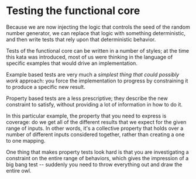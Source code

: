 # Testing the functional core

Because we are now injecting the logic that controls the seed
of the random number generator, we can replace that logic with
something deterministic, and then write tests that rely upon
that deterministic behavior.

Tests of the functional core can be written in a number of styles;
at the time this kata was introduced, most of us were thinking
in the language of specific examples that would drive an implementation.

Example based tests are very much a
_simplest thing that could possibly work_ approach: you force
the implementation to progress by constraining it to produce
a specific new result.

Property based tests are a less prescriptive; they describe the
new constraint to satisfy, without providing a lot of information
in how to do it.

In this particular example, the property that you need to express
is coverage: do we get all of the different results that we expect
for the given range of inputs.  In other words, it's a collective
property that holds over a number of different inputs considered
together, rather than creating a one to one mapping.

One thing that makes property tests look hard is that you are
investigating a constraint on the entire range of behaviors, which
gives the impression of a big bang test -- suddenly you need to
throw everything out and draw the entire owl.

